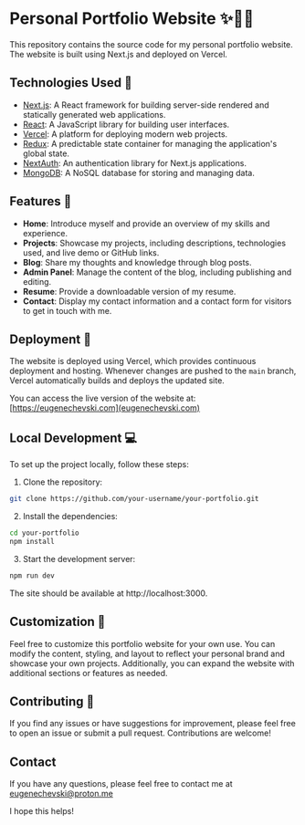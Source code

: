 # Personal Portfolio Website ✨👩‍💻

This repository contains the source code for my personal portfolio website. The website is built using Next.js and deployed on Vercel.

## Technologies Used 🚀

- [Next.js](https://nextjs.org): A React framework for building server-side rendered and statically generated web applications.
- [React](https://reactjs.org): A JavaScript library for building user interfaces.
- [Vercel](https://vercel.com): A platform for deploying modern web projects.
- [Redux](https://redux.js.org): A predictable state container for managing the application's global state.
- [NextAuth](https://next-auth.js.org): An authentication library for Next.js applications.
- [MongoDB](https://www.mongodb.com): A NoSQL database for storing and managing data.

## Features 🌟

- **Home**: Introduce myself and provide an overview of my skills and experience.
- **Projects**: Showcase my projects, including descriptions, technologies used, and live demo or GitHub links.
- **Blog**: Share my thoughts and knowledge through blog posts.
- **Admin Panel**: Manage the content of the blog, including publishing and editing.
- **Resume**: Provide a downloadable version of my resume.
- **Contact**: Display my contact information and a contact form for visitors to get in touch with me.

## Deployment 🚀

The website is deployed using Vercel, which provides continuous deployment and hosting. Whenever changes are pushed to the `main` branch, Vercel automatically builds and deploys the updated site.

You can access the live version of the website at: [https://eugenechevski.com](eugenechevski.com)

## Local Development 💻

To set up the project locally, follow these steps:

1. Clone the repository:
```bash
git clone https://github.com/your-username/your-portfolio.git
```
2. Install the dependencies:
```bash
cd your-portfolio
npm install
```
3. Start the development server:
```bash
npm run dev
```
The site should be available at http://localhost:3000.

## Customization 🎨

Feel free to customize this portfolio website for your own use. You can modify the content, styling, and layout to reflect your personal brand and showcase your own projects. Additionally, you can expand the website with additional sections or features as needed.

## Contributing 🤝

If you find any issues or have suggestions for improvement, please feel free to open an issue or submit a pull request. Contributions are welcome!

## Contact

If you have any questions, please feel free to contact me at eugenechevski@proton.me

I hope this helps!
